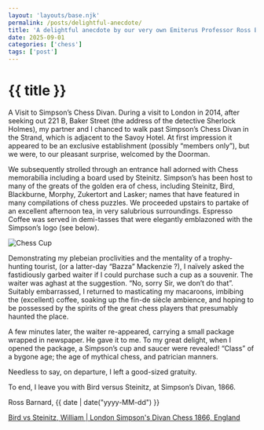 ```yaml
---
layout: 'layouts/base.njk'
permalink: /posts/delightful-anecdote/
title: 'A delightful anecdote by our very own Emiterus Professor Ross Barnard.'
date: 2025-09-01
categories: ['chess']
tags: ['post']
---
```


<h1 class="text-center text-xl md:text-2xl font-semibold text-indigo-200 mb-3">
  {{ title }}
</h1>

A Visit to Simpson’s Chess Divan. During a visit to London in 2014, after seeking out 221 B, Baker Street (the address of the detective Sherlock Holmes), my partner and I chanced to walk past Simpson’s Chess Divan in the Strand, which is adjacent to the Savoy Hotel. At first impression it appeared to be an exclusive establishment (possibly “members only”), but we were, to our pleasant surprise, welcomed by the Doorman.

We subsequently strolled through an entrance hall adorned with Chess memorabilia including a board used by Steinitz. Simpson’s has been host to many of the greats of the golden era of chess, including Steinitz, Bird, Blackburne, Morphy, Zukertort and Lasker; names that have featured in many compilations of chess puzzles. We proceeded upstairs to partake of an excellent afternoon tea, in very salubrious surroundings. Espresso Coffee was served in demi-tasses that were elegantly emblazoned with the Simpson’s logo (see below).

<img src="{{ '/assets/pictures/chess-cup.jpg' | url }}" alt="Chess Cup" class="mx-auto my-4 rounded-lg shadow-lg" />

Demonstrating my plebeian proclivities and the mentality of a trophy-hunting tourist, (or a latter-day “Bazza” Mackenzie ?), I naïvely asked the fastidiously garbed waiter if I could purchase such a cup as a souvenir. The waiter was aghast at the suggestion. “No, sorry Sir, we don’t do that”. Suitably embarrassed, I returned to masticating my macaroons, imbibing the (excellent) coffee, soaking up the fin-de siècle ambience, and hoping to be possessed by the spirits of the great chess players that presumably haunted the place.

A few minutes later, the waiter re-appeared, carrying a small package wrapped in newspaper. He gave it to me. To my great delight, when I opened the package, a Simpson’s cup and saucer were revealed! “Class” of a bygone age; the age of mythical chess, and patrician manners.

Needless to say, on departure, I left a good-sized gratuity.

To end, I leave you with Bird versus Steinitz, at Simpson’s Divan, 1866.

Ross Barnard, {{ date | date("yyyy-MM-dd") }}

[Bird vs Steinitz, William | London Simpson's Divan Chess 1866, England](https://www.youtube.com/watch?v=f5_4hvtDf10)
